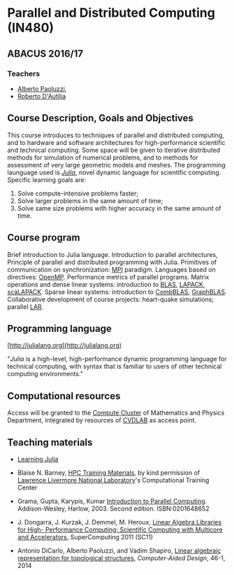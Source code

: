 # Parallel and Distributed Computing (IN480)

## ABACUS 2016/17

### Teachers

*	[Alberto Paoluzzi](http://paoluzzi.dia.uniroma3.it), 
*	[Roberto D'Autilia](https://www.researchgate.net/profile/Roberto_DAutilia)

## Course Description, Goals and Objectives

This course introduces to techniques of parallel and  distributed computing, and to hardware and software architectures for high-performance scientific and technical computing. Some space will be given to iterative distributed methods for simulation of numerical problems, and to methods for assessment of very large geometric models and meshes. The programming launguage used is [_Julia_](http://julialang.org), novel dynamic language for scientific computing. Specific learning goals are:

1. Solve compute-intensive problems faster;
2. Solve larger problems in the same amount of time;
3. Solve same size problems with higher accuracy in the same amount of time.

## Course program

Brief introduction to Julia language. Introduction to parallel architectures, Principle of parallel and distributed programming with Julia. Primitives of communication on synchronization: [MPI](https://www.open-mpi.org) paradigm. Languages based on directives: [OpenMP](http://openmp.org/wp/). Performance metrics of parallel programs. Matrix operations and dense linear systems: introduction to [BLAS](http://www.netlib.org/blas/), [LAPACK](http://www.netlib.org/blas/), [scaLAPACK](http://www.netlib.org/scalapack/). Sparse linear systems: introduction to [CombBLAS](http://gauss.cs.ucsb.edu/~aydin/CombBLAS/html/), [GraphBLAS](http://graphblas.org/index.php/Graph_BLAS_Forum). Collaborative development of course projects: heart-quake simulations; parallel  [LAR](https://github.com/cvdlab/LAR.jl).

## Programming language

[http://julialang.org](http://julialang.org)

"_Julia_ is a high-level, high-performance dynamic programming language for technical computing, with syntax that is familiar to users of other technical computing environments."

## Computational resources

Access will be granted to the [Compute Cluster](http://web-cluster.fis.uniroma3.it)  of Mathematics and Physics Department, integrated by resources of [CVDLAB](http://cvdlab.org) as access point.

## Teaching materials

*	[Learning Julia](https://www.manning.com/books/julia-in-action)

*	Blaise N. Barney, [HPC Training Materials](https://computing.llnl.gov/tutorials/parallel_comp/), by kind permission of [Lawrence Livermore National Laboratory](https://www.llnl.gov)'s Computational Training Center

*	Grama, Gupta, Karypis, Kumar [Introduction to Parallel Computing](http://srmcse.weebly.com/uploads/8/9/0/9/8909020/introduction_to_parallel_computing_second_edition-ananth_grama..pdf). Addison-Wesley, Harlow, 2003. Second edition. ISBN:0201648652

*	J. Dongarra, J. Kurzak, J. Demmel, M. Heroux, [Linear Algebra Libraries for High- Performance Computing: Scientific Computing with Multicore and Accelerators](http://www.netlib.org/utk/people/JackDongarra/SLIDES/sc2011-tutorial.pdf), SuperComputing 2011 (SC11)

*	Antonio DiCarlo, Alberto Paoluzzi, and Vadim Shapiro, [Linear algebraic representation for topological structures](http://www.sciencedirect.com/science/article/pii/S001044851300184X), _Computer-Aided Design_, 46-1, 2014

